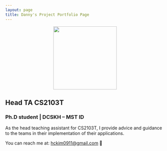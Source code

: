 ```yaml
---
layout: page 
title: Danny's Project Portfolio Page
---
```

<p align="center">
  <img src="../images/about-us/bluesky0911.png" width="200px">
</p>

## Head TA CS2103T
### Ph.D student | DCSKH – MST ID

As the head teaching assistant for CS2103T, I provide advice and
guidance to the teams in their implementation of their applications.

You can reach me at: [hckim0911@gmail.com](hckim0911@gmail.com) :love_letter:
